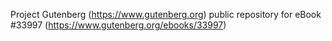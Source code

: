 Project Gutenberg (https://www.gutenberg.org) public repository for eBook #33997 (https://www.gutenberg.org/ebooks/33997)
